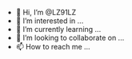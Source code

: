 - 👋 Hi, I’m @LZ91LZ
- 👀 I’m interested in ...
- 🌱 I’m currently learning ...
- 💞️ I’m looking to collaborate on ...
- 📫 How to reach me ...

<!---
LZ91LZ/LZ91LZ is a ✨ special ✨ repository because its `README.md` (this file) appears on your GitHub profile.
You can click the Preview link to take a look at your changes.
--->
